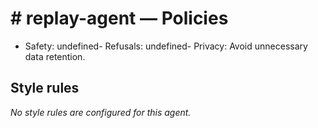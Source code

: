 # # replay-agent — Policies
- Safety: undefined- Refusals: undefined- Privacy: Avoid unnecessary data retention.
## Style rules

_No style rules are configured for this agent._
